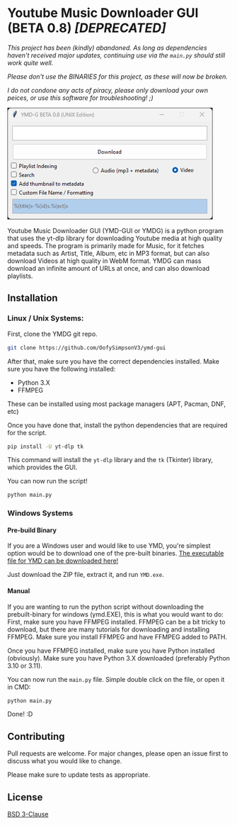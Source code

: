 # Youtube Music Downloader GUI (BETA 0.8) *[__DEPRECATED__]*

*This project has been (kindly) abandoned. As long as dependencies haven't received major updates, continuing use via the `main.py` should still work quite well.*

*Please don't use the BINARIES for this project, as these will now be broken.*

*I do not condone any acts of piracy, please only download your own peices, or use this software for troubleshooting! ;)* 

![Screenshot of YMD](https://raw.githubusercontent.com/OofySimpsonV3/ymd-gui/main/screenshot.png)

Youtube Music Downloader GUI (YMD-GUI or YMDG) is a python program that uses the yt-dlp library for downloading Youtube media at high quality and speeds. The program is primarily made for Music, for it fetches metadata such as Artist, Title, Album, etc in MP3 format, but can also download Videos at high quality in WebM format.
YMDG can mass download an infinite amount of URLs at once, and can also download playlists.

## Installation
### Linux / Unix Systems:
First, clone the YMDG git repo.

```bash
git clone https://github.com/OofySimpsonV3/ymd-gui
```
After that, make sure you have the correct dependencies installed.
Make sure you have the following installed:
 - Python 3.X
 - FFMPEG

These can be installed using most package managers (APT, Pacman, DNF, etc)

Once you have done that, install the python dependencies that are required for the script.
```bash
pip install -U yt-dlp tk 
```
This command will install the `yt-dlp` library and the `tk` (Tkinter) library, which provides the GUI.

You can now run the script!
```bash
python main.py
```
### Windows Systems
#### Pre-build Binary
If you are a Windows user and would like to use YMD, you're simplest option would be to download one of the pre-built binaries.
[The executable file for YMD can be downloaded here!](https://github.com/OofySimpsonV3/ymd-gui/releases/download/BETA07/YMD-G.BETA.0.7.Windows.64.Bit.zip)

Just download the ZIP file, extract it, and run `YMD.exe`.

#### Manual
If you are wanting to run the python script without downloading the prebuilt-binary for windows (ymd.EXE), this is what you would want to do:
First, make sure you have FFMPEG installed. FFMPEG can be a bit tricky to download, but there are many tutorials for downloading and installing FFMPEG. Make sure you install FFMPEG and have FFMPEG added to PATH.

Once you have FFMPEG installed, make sure you have Python installed (obviously). Make sure you have Python 3.X downloaded (preferably Python 3.10 or 3.11).

You can now run the `main.py` file. Simple double click on the file, or open it in CMD:
```bash
python main.py
```

Done! :D

## Contributing

Pull requests are welcome. For major changes, please open an issue first
to discuss what you would like to change.

Please make sure to update tests as appropriate.

## License

[BSD 3-Clause](https://opensource.org/license/bsd-3-clause/)
